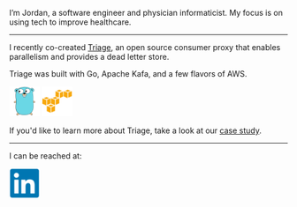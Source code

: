 I’m Jordan, a software engineer and physician informaticist. My focus is on using tech to improve healthcare. 
<hr />

I recently co-created [Triage](https://team-triage.github.io/), an open source consumer proxy that enables parallelism and provides a dead letter store.

Triage was built with Go, Apache Kafa, and a few flavors of AWS.

<div dir="auto" align="left">
    <img src="https://github.com/devicons/devicon/blob/master/icons/go/go-original.svg" style="max-width: 100%;" width="55">
    <img src="https://raw.githubusercontent.com/devicons/devicon/master/icons/amazonwebservices/amazonwebservices-original.svg" style="max-width: 100%;" width="55">
</div>

If you'd like to learn more about Triage, take a look at our
[case study](https://team-triage.github.io/case-study).

<hr />

I can be reached at:

<div dir="auto" align="left">
    <a href="https://www.linkedin.com/in/jordanlswartz/" target="_blank" rel="noreferrer"><img src="https://raw.githubusercontent.com/devicons/devicon/master/icons/linkedin/linkedin-original.svg" style="max-width: 100%;" width="55"></a>
    <a href="mailto:jordanLswartz@gmail.com" target="_blank" rel="noreferrer"></a>
</div>
